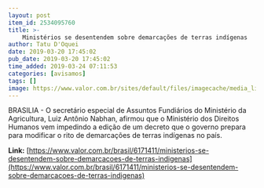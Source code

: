```yaml
---
layout: post
item_id: 2534095760
title: >-
    Ministérios se desentendem sobre demarcações de terras indígenas
author: Tatu D'Oquei
date: 2019-03-20 17:45:02
pub_date: 2019-03-20 17:45:02
time_added: 2019-03-24 07:11:53
categories: [avisamos]
tags: []
image: https://www.valor.com.br/sites/default/files/imagecache/media_library_big_horizontal/fotoweb/1550768419damares.jpg
---
```


BRASILIA - O secretário especial de Assuntos Fundiários do Ministério da Agricultura, Luiz Antônio Nabhan, afirmou que o Ministério dos Direitos Humanos vem impedindo a edição de um decreto que o governo prepara para modificar o rito de demarcações de terras indígenas no país.

**Link:** [https://www.valor.com.br/brasil/6171411/ministerios-se-desentendem-sobre-demarcacoes-de-terras-indigenas](https://www.valor.com.br/brasil/6171411/ministerios-se-desentendem-sobre-demarcacoes-de-terras-indigenas)

